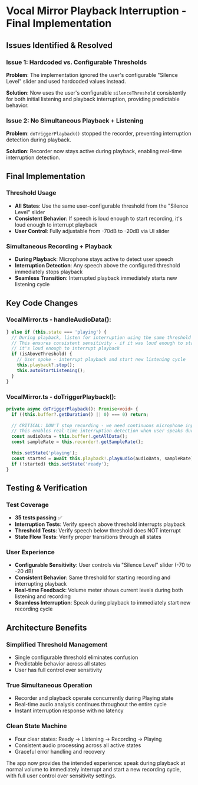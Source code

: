 # Vocal Mirror Playback Interruption - Final Implementation

## Issues Identified & Resolved

### Issue 1: Hardcoded vs. Configurable Thresholds  
**Problem**: The implementation ignored the user's configurable "Silence Level" slider and used hardcoded values instead.

**Solution**: Now uses the user's configurable `silenceThreshold` consistently for both initial listening and playback interruption, providing predictable behavior.

### Issue 2: No Simultaneous Playback + Listening
**Problem**: `doTriggerPlayback()` stopped the recorder, preventing interruption detection during playback.

**Solution**: Recorder now stays active during playback, enabling real-time interruption detection.

## Final Implementation

### Threshold Usage
- **All States**: Use the same user-configurable threshold from the "Silence Level" slider
- **Consistent Behavior**: If speech is loud enough to start recording, it's loud enough to interrupt playback
- **User Control**: Fully adjustable from -70dB to -20dB via UI slider

### Simultaneous Recording + Playback
- **During Playback**: Microphone stays active to detect user speech
- **Interruption Detection**: Any speech above the configured threshold immediately stops playback
- **Seamless Transition**: Interrupted playback immediately starts new listening cycle

## Key Code Changes

### VocalMirror.ts - handleAudioData():
```typescript
} else if (this.state === 'playing') {
  // During playback, listen for interruption using the same threshold as initial listening
  // This ensures consistent sensitivity - if it was loud enough to start recording,
  // it's loud enough to interrupt playback
  if (isAboveThreshold) {
    // User spoke - interrupt playback and start new listening cycle
    this.playback?.stop();
    this.autoStartListening();
  }
}
```

### VocalMirror.ts - doTriggerPlayback():
```typescript
private async doTriggerPlayback(): Promise<void> {
  if ((this.buffer?.getDuration() || 0) === 0) return;
  
  // CRITICAL: DON'T stop recording - we need continuous microphone input during playback
  // This enables real-time interruption detection when user speaks during playback
  const audioData = this.buffer!.getAllData();
  const sampleRate = this.recorder!.getSampleRate();
  
  this.setState('playing');
  const started = await this.playback!.playAudio(audioData, sampleRate);
  if (!started) this.setState('ready');
}
```

## Testing & Verification

### Test Coverage
- **35 tests passing** ✅
- **Interruption Tests**: Verify speech above threshold interrupts playback
- **Threshold Tests**: Verify speech below threshold does NOT interrupt
- **State Flow Tests**: Verify proper transitions through all states

### User Experience
- **Configurable Sensitivity**: User controls via "Silence Level" slider (-70 to -20 dB)
- **Consistent Behavior**: Same threshold for starting recording and interrupting playback  
- **Real-time Feedback**: Volume meter shows current levels during both listening and recording
- **Seamless Interruption**: Speak during playback to immediately start new recording cycle

## Architecture Benefits

### Simplified Threshold Management
- Single configurable threshold eliminates confusion
- Predictable behavior across all states
- User has full control over sensitivity

### True Simultaneous Operation
- Recorder and playback operate concurrently during Playing state
- Real-time audio analysis continues throughout the entire cycle
- Instant interruption response with no latency

### Clean State Machine
- Four clear states: Ready → Listening → Recording → Playing
- Consistent audio processing across all active states  
- Graceful error handling and recovery

The app now provides the intended experience: speak during playback at normal volume to immediately interrupt and start a new recording cycle, with full user control over sensitivity settings.